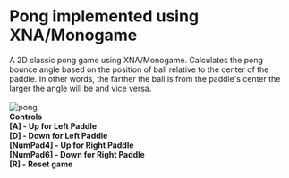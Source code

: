 # Pong implemented using XNA/Monogame
A 2D classic pong game using XNA/Monogame. Calculates the pong bounce angle based on the position of ball relative to the center of the paddle. In other words, the farther the ball is from the paddle's center the larger the angle will be and vice versa.</br > </br >
![pong](https://user-images.githubusercontent.com/19439575/34493860-c6d90aae-f013-11e7-8262-8a65438f767f.gif) </br >
 <b>Controls </br >
 [A] - Up for Left Paddle </br >
 [D] - Down for Left Paddle </br >
 [NumPad4] - Up for Right Paddle </br >
 [NumPad6] - Down for Right Paddle </br >
 [R] - Reset game</b>
